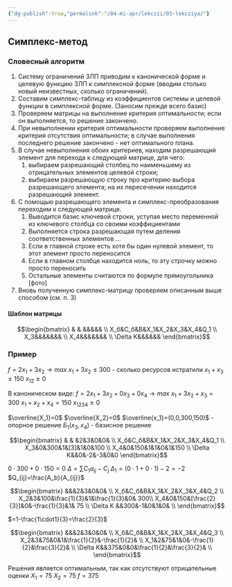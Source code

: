 ```yaml
---
{"dg-publish":true,"permalink":"/04-mi-apr/lekczii/03-lekcziya/"}
---
```



<h2>Симплекс-метод</h2>

### Словесный алгоритм
1. Систему ограничений ЗЛП приводим к канонической форме и целевую функцию ЗЛП к симплексной форме (вводим столько новый неизвестных, сколько ограничений).
2. Составим симплекс-таблицу из коэффициентов системы и целевой функции в симплексной форме. (Заносим прежде всего базис)
3. Проверяем матрицы на выполнение критерия оптимальности; если он выполняется, то решение закончено.
4. При невыполнении критерия оптимальности проверяем выполнение критерия отсутствия оптимальности; в случае выполнения последнего решение закончено - нет оптимального плана.
5. В случае невыполнения обоих критериев, находим разрешающий элемент для перехода к следующей матрице, для чего:
	1. выбираем разрешающий столбец по наименьшему из отрицательных элементов целевой строки;
	2. выбираем разрешающую строку про критерию выбора разрешающего элемента; на их пересечении находится разрешающий элемент.
6. С помощью разрешающего элемента и симплекс-преобразования переходим к следующей матрице.
	1. Выводится базис ключевой строки, уступая место переменной из ключевого столбца со своими коэффициентами
	2. Выполняется строка разрешающая путем деления соответственных элементов ...
	3. Если в главной строке есть хотя бы один нулевой элемент, то этот элемент просто переносится
	4. Если в главном столбце находится ноль, то эту строчку можно просто переносить
	5. Остальные элементы считаются по формуле прямоугольника [фото]
7. Вновь полученную симплекс-матрицу проверяем описанным выше способом (см. п. 3)


#### Шаблон матрицы
$$\begin{bmatrix}
 & & &&&&& \\
X_б&C_б&B&X_1&X_2&X_3&X_4&Q_1 \\
X_3&&&&&&& \\
X_4&&&&&&& \\
\Delta K&&&&&&
\end{bmatrix}$$

### Пример
$f=2x_1+3x_2 \to max$
$x_1+3x_2\leq300$ - сколько ресурсов истратили
$x_1+x_3\leq150$
$x_{12}\geq0$

В каноническом виде:
$f = 2x_1+3x_2+0x_3+0x_4\to max$
$x_1+3x_2+x_3=300$
$x_1+x_2+x_4=150$
$x_{1234}\geq0$

$\overline{X_1}=0$
$\overline{X_2}=0$
$\overline{x_1}=(0,0,300,150)$ - опорное решение
$Б_1(x_3,x_4)$ - базисное решение

$$\begin{bmatrix}
 & & &2&3&0&0& \\
X_б&C_б&B&X_1&X_2&X_3&X_4&Q_1 \\
X_3&0&300&1&[3]&1&0&100 \\
X_4&0&150&1&1&0&1&150 \\
\Delta K&&0&-2&-3&0&0
\end{bmatrix}$$

$0\cdot300+0\cdot150=0$
$\Delta=\sum C_1a_{ij}-C_j$
$\Delta_1=(0\cdot1+0\cdot1)-2=-2$
$Q_{ij}=\frac{A_b}{A_{ij}}$


$$\begin{bmatrix}
&&&2&3&0&0& \\
X_б&C_б&B&X_1&X_2&X_3&X_4&Q_2 \\
X_2&3&100&\frac{1}{3}&1&\frac{1}{3}&0& 300\\
X_4&0&150&[\frac{2}{3}]&0&-\frac{1}{3}&1& 75 \\
\Delta K &&300&-1&0&1&0& \\
\end{bmatrix}$$

$=1-\frac{1\cdot1}{3}=\frac{2}{3}$


$$\begin{bmatrix}
&&&2&3&0&0& \\
X_б&C_б&B&X_1&X_2&X_3&X_4&Q_3 \\
X_2&3&75&0&1&\frac{1}{2}&-\frac{1}{2}& \\
X_1&2&75&1&0&-\frac{1}{2}&\frac{3}{2}& \\
\Delta K&&375&0&0&\frac{1}{2}&\frac{3}{2}& \\
\end{bmatrix}$$

Решения является оптимальным, так как отсутствуют отрицательные оценки
$X_1=75$
$X_2=75$
$f=375$
